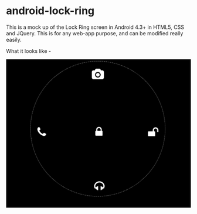 # android-lock-ring
This is a mock up of the Lock Ring screen in Android 4.3+ in HTML5, CSS and JQuery. This is for any web-app purpose, and can be modified really easily.

What it looks like -

![Alt tag](https://github.com/abist/android-lock-ring/blob/master/android-lock-ring/example.png)

